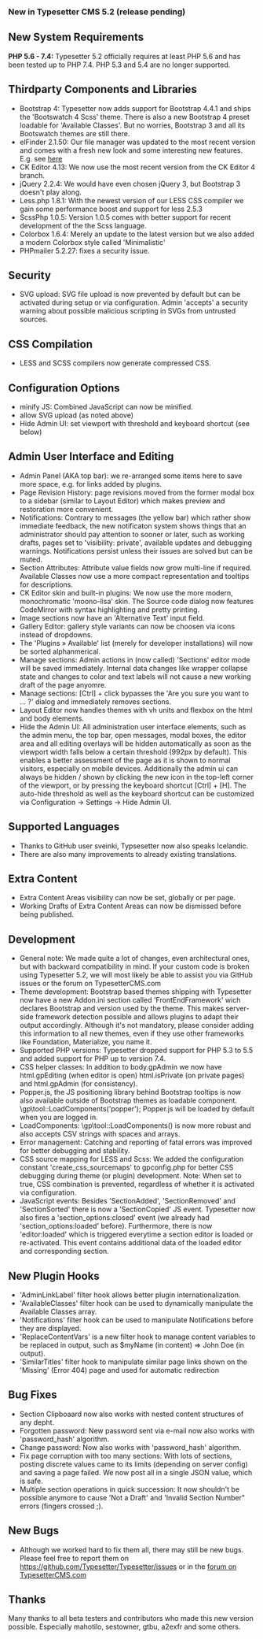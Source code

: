 ### New in Typesetter CMS 5.2 (release pending) ###

## New System Requirements ##

**PHP 5.6 - 7.4:** Typesetter 5.2 officially requires at least PHP 5.6 and has been tested up to PHP 7.4. PHP 5.3 and 5.4 are no longer supported.


## Thirdparty Components and Libraries ##

* Bootstrap 4: Typesetter now adds support for Bootstrap 4.4.1 and ships the 'Bootswatch 4 Scss' theme. There is also a new Bootstrap 4 preset loadable for 'Available Classes'. But no worries, Bootstrap 3 and all its Bootswatch themes are still there.
* elFinder 2.1.50: Our file manager was updated to the most recent version and comes with a fresh new look and some interesting new features. E.g. see [here](https://www.typesettercms.com/Blog/elFinder_2.1.50_in_Upcoming_Release)
* CK Editor 4.13: We now use the most recent version from the CK Editor 4 branch.
* jQuery 2.2.4: We would have even chosen jQuery 3, but Bootstrap 3 doesn't play along.
* Less.php 1.8.1: With the newest version of our LESS CSS compiler we gain some performance boost and support for less 2.5.3
* ScssPhp 1.0.5: Version 1.0.5 comes with better support for recent development of the the Scss language.
* Colorbox 1.6.4: Merely an update to the latest version but we also added a modern Colorbox style called 'Minimalistic'
* PHPmailer 5.2.27: fixes a security issue.


## Security ##
* SVG upload: SVG file upload is now prevented by default but can be activated during setup or via configuration. Admin 'accepts' a security warning about possible malicious scripting in SVGs from untrusted sources.


## CSS Compilation ##
* LESS and SCSS compilers now generate compressed CSS.


## Configuration Options ##
* minify JS: Combined JavaScript can now be minified.
* allow SVG upload (as noted above)
* Hide Admin UI: set viewport with threshold and keyboard shortcut (see below)


## Admin User Interface and Editing ##
* Admin Panel (AKA top bar): we re-arranged some items here to save more space, e.g. for links added by plugins.
* Page Revision History: page revisions moved from the former modal box to a sidebar (similar to Layout Editor) which makes preview and restoration more convenient.
* Notifications: Contrary to messages (the yellow bar) which rather show immediate feedback, the new notificaton system shows things that an administrator should pay attention to sooner or later, such as working drafts, pages set to 'visibility: private', available updates and debugging warnings. Notifications persist unless their issues are solved but can be muted.
* Section Attributes: Attribute value fields now grow multi-line if required. Available Classes now use a more compact representation and tooltips for descriptions.
* CK Editor skin and built-in plugins: We now use the more modern, monochromatic 'moono-lisa' skin. The Source code dialog now features CodeMirror with syntax highlighting and pretty printing.
* Image sections now have an 'Alternative Text' input field.
* Gallery Editor: gallery style variants can now be choosen via icons instead of dropdowns.
* The 'Plugins &raquo; Available' list (merely for developer installations) will now be sorted alphanmerical.
* Manage sections: Admin actions in (now called) 'Sections' editor mode will be saved immediately. Internal data changes like wrapper collapse state and changes to color and text labels will not cause a new working draft of the page anyomre.
* Manage sections: [Ctrl] + click bypasses the 'Are you sure you want to … ?' dialog and immediately removes sections.
* Layout Editor now handles themes with vh units and flexbox on the html and body elements.
* Hide the Admin UI: All administration user interface elements, such as the admin menu, the top bar, open messages, modal boxes, the editor area and all editing overlays will be hidden automatically as soon as the viewport width falls below a certain threshold (992px by default). This enables a better assessment of the page as it is shown to normal visitors, especially on mobile devices. Additionally the admin ui can always be hidden / shown by clicking the new icon in the top-left corner of the viewport, or by pressing the keyboard shortcut [Ctrl] + [H]. The auto-hide threshold as well as the keyboard shortcut can be customized via Configuration -> Settings -> Hide Admin UI.


## Supported Languages ##
* Thanks to GitHub user sveinki, Typsesetter now also speaks Icelandic.
* There are also many improvements to already existing translations.


## Extra Content ##
* Extra Content Areas visibility can now be set, globally or per page.
* Working Drafts of Extra Content Areas can now be dismissed before being published.


## Development ##
* General note: We made quite a lot of changes, even architectural ones, but with backward compatibility in mind. If your custom code is broken using Typesetter 5.2, we will most likely be able to assist you via GitHub issues or the forum on TypesetterCMS.com
* Theme development: Bootstrap based themes shipping with Typesetter now have a new Addon.ini section called 'FrontEndFramework' wich declares Bootstrap and version used by the theme. This makes server-side framework detection possible and allows plugins to adapt their output accordingly. Although it's not mandatory, please consider adding this information to all new themes, even if they use other frameworks like Foundation, Materialize, you name it.
* Supported PHP versions: Typesetter dropped support for PHP 5.3 to 5.5 and added support for PHP up to version 7.4.
* CSS helper classes: In addition to body.gpAdmin we now have html.gpEditing (when editor is open) html.isPrivate (on private pages) and html.gpAdmin (for consistency).
* Popper.js, the JS positioning library behind Bootstrap tooltips is now also available outside of Bootstrap themes as loadable component. 
\gp\tool::LoadComponents('popper'); Popper.js will be loaded by default when you are logged in. 
* LoadComponents: \gp\tool::LoadComponents() is now more robust and also accepts CSV strings with spaces and arrays.
* Error management: Catching and reporting of fatal errors was improved for better debugging and stability.
* CSS source mapping for LESS and Scss: We added the configuration constant 'create_css_sourcemaps' to gpconfig.php for better CSS debugging during theme (or plugin) development. Note: When set to true, CSS combination is prevented, regardless of whether it is activated via configuration.
* JavaScript events: Besides 'SectionAdded', 'SectionRemoved' and 'SectionSorted' there is now a 'SectionCopied' JS event. Typesetter now also fires a 'section_options:closed' event (we already had 'section_options:loaded' before). Furthermore, there is now 'editor:loaded' which is triggered everytime a section editor is loaded or re-activated. This event contains additional data of the loaded editor and corresponding section.


## New Plugin Hooks ###
* 'AdminLinkLabel' filter hook allows better plugin internationalization.
* 'AvailableClasses' filter hook can be used to dynamically manipulate the Available Classes array.
* 'Notifications' filter hook can be used to manipulate Notifications before they are displayed.
* 'ReplaceContentVars' is a new filter hook to manage content variables to be replaced in output, such as $myName (in content) => John Doe (in output).
* 'SimilarTitles' filter hook to manipulate similar page links shown on the 'Missing' (Error 404) page and used for automatic redirection


## Bug Fixes ##
* Section Clipboaard now also works with nested content structures of any depht.
* Forgotten password: New password sent via e-mail now also works with 'password_hash' algorithm. 
* Change password: Now also works with 'password_hash' algorithm. 
* Fix page corruption with too many sections: With lots of sections, posting discrete values came to its limits (depending on server config) and saving a page failed. We now post all in a single JSON value, which is safe.
* Multiple section operations in quick succession: It now shouldn't be possible anymore to cause 'Not a Draft' and 'Invalid Section Number" errors (fingers crossed ;).


## New Bugs ##
* Although we worked hard to fix them all, there may still be new bugs. Please feel free to report them on https://github.com/Typesetter/Typesetter/issues or in the [forum on TypesetterCMS.com](https://www.typesettercms.com/Forum)


## Thanks ##
Many thanks to all beta testers and contributors who made this new version possible. Especially mahotilo, sestowner, gtbu, a2exfr and some others.

